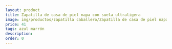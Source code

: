 ```yaml
---
layout: product
title: Zapatilla de casa de piel napa con suela ultraligera 
image: img/productos/zapatilla caballero/Zapatilla de casa de piel napa con suela ultraligera =41 =azul marrón.webp
price: 41 
tags: azul marrón
description: 
order: 0
---
```

